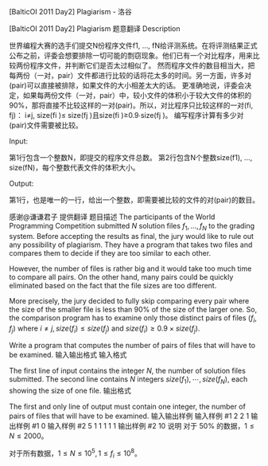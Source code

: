 



[BalticOI 2011 Day2] Plagiarism - 洛谷














[BalticOI 2011 Day2] Plagiarism
题意翻译
Description

世界编程大赛的选手们提交N份程序文件f1, …, fN给评测系统。在将评测结果正式公布之前，评委会想要排除一切可能的剽窃现象。他们已有一个对比程序，用来比较两份程序文件，并判断它们是否太过相似了。 然而程序文件的数目相当大，把每两份（一对，pair）文件都进行比较的话将花太多的时间。另一方面，许多对(pair)可以直接被排除，如果文件的大小相差太大的话。 更准确地说，评委会决定，如果每两份文件（一对，pair）中，较小文件的体积小于较大文件的体积的90%，那将直接不比较这样的一对(pair)。所以，对比程序只比较这样的一对(fi, fj)： i≠j, size(fi )≤ size(fj )且size(fi )≥0.9∙size(fj )。 编写程序计算有多少对(pair)文件需要被比较。

Input:

第1行包含一个整数N，即提交的程序文件总数。 第2行包含N个整数size(f1), …, size(fN)，每个整数代表文件的体积大小。

Output:

第1行，也是唯一的一行，给出一个整数，即需要被比较的文件的对(pair)的数目。

感谢@谦谦君子 提供翻译
题目描述
The participants of the World Programming Competition submitted $N$ solution files $f_1 ,...,f_N$ to the grading system. Before accepting the results as final, the jury would like to rule out any possibility of plagiarism. They have a program that takes two files and compares them to decide if they are too similar to each other.

However, the number of files is rather big and it would take too much time to compare all pairs. On the other hand, many pairs could be quickly eliminated based on the fact that the file sizes are too different.

More precisely, the jury decided to fully skip comparing every pair where the size of the smaller file is less than 90% of the size of the larger one. So, the comparison program has to examine only those distinct pairs of files $(f_i, f_j)$ where $i≠j, size(f_i) \le size(f_j)$ and $size(f_i) \ge 0.9 \times size(f_j)$.

Write a program that computes the number of pairs of files that will have to be examined.
输入输出格式
输入格式

The first line of input contains the integer $N$, the number of solution files submitted. The second line contains $N$ integers $size(f_1),\cdots,size(f_N)$, each showing the size of one file.
输出格式

The first and only line of output must contain one integer, the number of pairs of files that will have to be examined.
输入输出样例
输入样例 #1
2
2 1
输出样例 #1
0
输入样例 #2
5
1 1 1 1 1
输出样例 #2
10
说明
对于 $50\%$ 的数据，$1 \le N \le 2000$。

对于所有数据，$1 \le N \le 10^5,1 \le f_i \le 10^8$。






